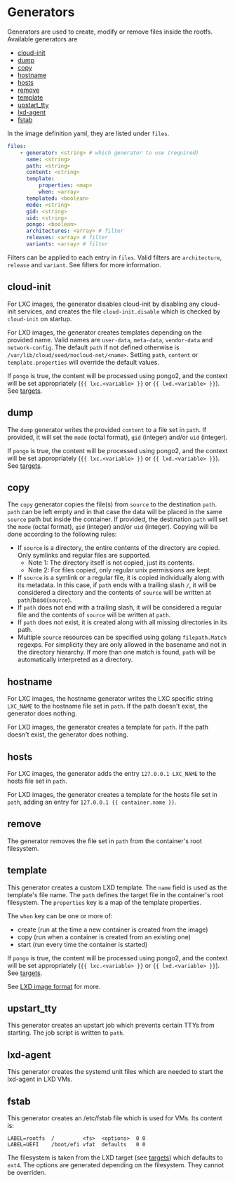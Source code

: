 # Generators

Generators are used to create, modify or remove files inside the rootfs.
Available generators are

* [cloud-init](#cloud-init)
* [dump](#dump)
* [copy](#copy)
* [hostname](#hostname)
* [hosts](#hosts)
* [remove](#remove)
* [template](#template)
* [upstart_tty](#upstart_tty)
* [lxd-agent](#lxd-agent)
* [fstab](#fstab)

In the image definition yaml, they are listed under `files`.

```yaml
files:
    - generator: <string> # which generator to use (required)
      name: <string>
      path: <string>
      content: <string>
      template:
          properties: <map>
          when: <array>
      templated: <boolean>
      mode: <string>
      gid: <string>
      uid: <string>
      pongo: <boolean>
      architectures: <array> # filter
      releases: <array> # filter
      variants: <array> # filter
```

Filters can be applied to each entry in `files`.
Valid filters are `architecture`, `release` and `variant`.
See filters for more information.

## cloud-init

For LXC images, the generator disables cloud-init by disabling any cloud-init services, and creates the file `cloud-init.disable` which is checked by `cloud-init` on startup.

For LXD images, the generator creates templates depending on the provided name.
Valid names are `user-data`, `meta-data`, `vendor-data` and `network-config`.
The default `path` if not defined otherwise is `/var/lib/cloud/seed/nocloud-net/<name>`.
Setting `path`, `content` or `template.properties` will override the default values.

If `pongo` is true, the content will be processed using pongo2, and the context will be set appropriately (`{{ lxc.<variable> }}` or `{{ lxd.<variable> }}`).
See  [targets](targets.md).

## dump

The `dump` generator writes the provided `content` to a file set in `path`.
If provided, it will set the `mode` (octal format), `gid` (integer) and/or `uid` (integer).

If `pongo` is true, the content will be processed using pongo2, and the context will be set appropriately (`{{ lxc.<variable> }}` or `{{ lxd.<variable> }}`).
See  [targets](targets.md).

## copy

The `copy` generator copies the file(s) from `source` to the destination `path`.
`path` can be left empty and in that case the data will be placed in the same `source` path but inside the container.
If provided, the destination `path` will set the `mode` (octal format), `gid` (integer) and/or `uid` (integer).
Copying will be done according to the following rules:

* If `source` is a directory, the entire contents of the directory are copied. Only symlinks and regular files are supported.
	- Note 1: The directory itself is not copied, just its contents.
	- Note 2: For files copied, only regular unix permissions are kept.
* If `source` is a symlink or a regular file, it is copied individually along with its metadata.
In this case, if `path` ends with a trailing slash `/`, it will be considered a directory and the contents of `source` will be written at `path`/base(`source`).
* If `path` does not end with a trailing slash, it will be considered a regular file and the contents of `source` will be written at `path`.
* If `path` does not exist, it is created along with all missing directories in its path.
* Multiple `source` resources can be specified using golang `filepath.Match` regexps.
For simplicity they are only allowed in the basename and not in the directory hierarchy.
If more than one match is found, `path` will be automatically interpreted as a directory.

## hostname

For LXC images, the hostname generator writes the LXC specific string `LXC_NAME` to the hostname file set in `path`.
If the path doesn't exist, the generator does nothing.

For LXD images, the generator creates a template for `path`.
If the path doesn't exist, the generator does nothing.

## hosts

For LXC images, the generator adds the entry `127.0.0.1 LXC_NAME` to the hosts file set in `path`.

For LXD images, the generator creates a template for the hosts file set in `path`, adding an entry for `127.0.0.1 {{ container.name }}`.

## remove

The generator removes the file set in `path` from the container's root filesystem.

## template

This generator creates a custom LXD template.
The `name` field is used as the template's file name.
The `path` defines the target file in the container's root filesystem.
The `properties` key is a map of the template properties.

The `when` key can be one or more of:

* create (run at the time a new container is created from the image)
* copy (run when a container is created from an existing one)
* start (run every time the container is started)

If `pongo` is true, the content will be processed using pongo2, and the context will be set appropriately (`{{ lxc.<variable> }}` or `{{ lxd.<variable> }}`).
See  [targets](targets.md).

See [LXD image format](https://lxd.readthedocs.io/en/latest/image-handling/#image-format) for more.

## upstart_tty

This generator creates an upstart job which prevents certain TTYs from starting.
The job script is written to `path`.

## lxd-agent

This generator creates the systemd unit files which are needed to start the lxd-agent in LXD VMs.

## fstab

This generator creates an /etc/fstab file which is used for VMs.
Its content is:

```
LABEL=rootfs  /         <fs>  <options>  0 0
LABEL=UEFI    /boot/efi vfat  defaults   0 0
```

The filesystem is taken from the LXD target (see [targets](targets.md)) which defaults to `ext4`.
The options are generated depending on the filesystem.
They cannot be overriden.
